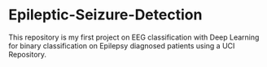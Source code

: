 # Epileptic-Seizure-Detection
This repository is my first project on EEG classification with Deep Learning for binary classification on Epilepsy diagnosed patients using a UCI Repository.
